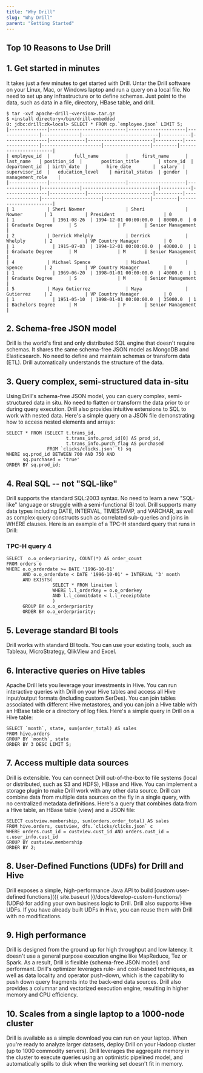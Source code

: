 ```yaml
---
title: "Why Drill"
slug: "Why Drill"
parent: "Getting Started"
---
```


## Top 10 Reasons to Use Drill

## 1. Get started in minutes

It takes just a few minutes to get started with Drill. Untar the Drill software on your Linux, Mac, or Windows laptop and run a query on a local file. No need to set up any infrastructure or to define schemas. Just point to the data, such as data in a file, directory, HBase table, and drill.

    $ tar -xvf apache-drill-<version>.tar.gz
    $ <install directory>/bin/drill-embedded
    0: jdbc:drill:zk=local> SELECT * FROM cp.`employee.json` LIMIT 5;
    |--------------|----------------------------|---------------------|---------------|--------------|----------------------------|-----------|----------------|-------------|------------------------|----------|----------------|----------------------|-----------------|---------|-----------------------|
    | employee_id  |         full_name          |     first_name      |   last_name   | position_id  |       position_title       | store_id  | department_id  | birth_date  |       hire_date        |  salary  | supervisor_id  |   education_level    | marital_status  | gender  |    management_role    |
    |--------------|----------------------------|---------------------|---------------|--------------|----------------------------|-----------|----------------|-------------|------------------------|----------|----------------|----------------------|-----------------|---------|-----------------------|
    | 1            | Sheri Nowmer               | Sheri               | Nowmer        | 1            | President                  | 0         | 1              | 1961-08-26  | 1994-12-01 00:00:00.0  | 80000.0  | 0              | Graduate Degree      | S               | F       | Senior Management     |
    | 2            | Derrick Whelply            | Derrick             | Whelply       | 2            | VP Country Manager         | 0         | 1              | 1915-07-03  | 1994-12-01 00:00:00.0  | 40000.0  | 1              | Graduate Degree      | M               | M       | Senior Management     |
    | 4            | Michael Spence             | Michael             | Spence        | 2            | VP Country Manager         | 0         | 1              | 1969-06-20  | 1998-01-01 00:00:00.0  | 40000.0  | 1              | Graduate Degree      | S               | M       | Senior Management     |
    | 5            | Maya Gutierrez             | Maya                | Gutierrez     | 2            | VP Country Manager         | 0         | 1              | 1951-05-10  | 1998-01-01 00:00:00.0  | 35000.0  | 1              | Bachelors Degree     | M               | F       | Senior Management     |


## 2. Schema-free JSON model
Drill is the world's first and only distributed SQL engine that doesn't require schemas. It shares the same schema-free JSON model as MongoDB and Elasticsearch. No need to define and maintain schemas or transform data (ETL). Drill automatically understands the structure of the data.

## 3. Query complex, semi-structured data in-situ
Using Drill's schema-free JSON model, you can query complex, semi-structured data in situ. No need to flatten or transform the data prior to or during query execution. Drill also provides intuitive extensions to SQL to work with nested data. Here's a simple query on a JSON file demonstrating how to access nested elements and arrays:

    SELECT * FROM (SELECT t.trans_id,
                          t.trans_info.prod_id[0] AS prod_id,
                          t.trans_info.purch_flag AS purchased
                   FROM `clicks/clicks.json` t) sq
    WHERE sq.prod_id BETWEEN 700 AND 750 AND
          sq.purchased = 'true'
    ORDER BY sq.prod_id;


## 4. Real SQL -- not "SQL-like"
Drill supports the standard SQL:2003 syntax. No need to learn a new "SQL-like" language or struggle with a semi-functional BI tool. Drill supports many data types including DATE, INTERVAL, TIMESTAMP, and VARCHAR, as well as complex query constructs such as correlated sub-queries and joins in WHERE clauses. Here is an example of a TPC-H standard query that runs in Drill:

### TPC-H query 4

    SELECT  o.o_orderpriority, COUNT(*) AS order_count
    FROM orders o
    WHERE o.o_orderdate >= DATE '1996-10-01'
          AND o.o_orderdate < DATE '1996-10-01' + INTERVAL '3' month
          AND EXISTS(
                     SELECT * FROM lineitem l
                     WHERE l.l_orderkey = o.o_orderkey
                     AND l.l_commitdate < l.l_receiptdate
                     )
          GROUP BY o.o_orderpriority
          ORDER BY o.o_orderpriority;

## 5. Leverage standard BI tools
Drill works with standard BI tools. You can use your existing tools, such as Tableau, MicroStrategy, QlikView and Excel.

## 6. Interactive queries on Hive tables
Apache Drill lets you leverage your investments in Hive. You can run interactive queries with Drill on your Hive tables and access all Hive input/output formats (including custom SerDes). You can join tables associated with different Hive metastores, and you can join a Hive table with an HBase table or a directory of log files. Here's a simple query in Drill on a Hive table:

    SELECT `month`, state, sum(order_total) AS sales
    FROM hive.orders
    GROUP BY `month`, state
    ORDER BY 3 DESC LIMIT 5;


## 7. Access multiple data sources
Drill is extensible. You can connect Drill out-of-the-box to file systems (local or distributed, such as S3 and HDFS), HBase and Hive. You can implement a storage plugin to make Drill work with any other data source. Drill can combine data from multiple data sources on the fly in a single query, with no centralized metadata definitions. Here's a query that combines data from a Hive table, an HBase table (view) and a JSON file:

    SELECT custview.membership, sum(orders.order_total) AS sales
    FROM hive.orders, custview, dfs.`clicks/clicks.json` c
    WHERE orders.cust_id = custview.cust_id AND orders.cust_id = c.user_info.cust_id
    GROUP BY custview.membership
    ORDER BY 2;

## 8. User-Defined Functions (UDFs) for Drill and Hive
Drill exposes a simple, high-performance Java API to build [custom user-defined functions]({{ site.baseurl }}/docs/develop-custom-functions/) (UDFs) for adding your own business logic to Drill.  Drill also supports Hive UDFs. If you have already built UDFs in Hive, you can reuse them with Drill with no modifications.


## 9. High performance
Drill is designed from the ground up for high throughput and low latency. It doesn't use a general purpose execution engine like MapReduce, Tez or Spark. As a result, Drill is flexible (schema-free JSON model) and performant. Drill's optimizer leverages rule- and cost-based techniques, as well as data locality and operator push-down, which is the capability to push down query fragments into the back-end data sources. Drill also provides a columnar and vectorized execution engine, resulting in higher memory and CPU efficiency.

## 10. Scales from a single laptop to a 1000-node cluster
Drill is available as a simple download you can run on your laptop. When you're ready to analyze larger datasets, deploy Drill on your Hadoop cluster (up to 1000 commodity servers). Drill leverages the aggregate memory in the cluster to execute queries using an optimistic pipelined model, and automatically spills to disk when the working set doesn't fit in memory.
